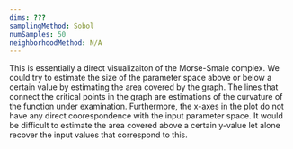 ```yaml
---
dims: ???
samplingMethod: Sobol
numSamples: 50
neighborhoodMethod: N/A
---
```


This is essentially a direct visualizaiton of the Morse-Smale complex.  We
could try to estimate the size of the parameter space above or below a certain
value by estimating the area covered by the graph.  The lines that connect the
critical points in the graph are estimations of the curvature of the function
under examination. Furthermore, the x-axes in the plot do not have any direct
coorespondence with the input parameter space.  It would be difficult to
estimate the area covered above a certain y-value let alone recover the input
values that correspond to this.

